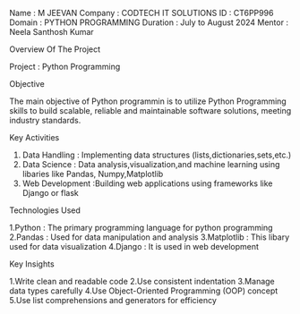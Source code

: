 Name : M JEEVAN
Company : CODTECH IT SOLUTIONS
ID : CT6PP996
Domain : PYTHON PROGRAMMING
Duration : July to August 2024
Mentor : Neela Santhosh Kumar

Overview Of The Project

Project : Python Programming

Objective

 The main objective of Python programmin is to utilize Python Programming skills to build scalable, reliable and maintainable software solutions, meeting industry standards.

 Key Activities

1. Data Handling : Implementing data structures (lists,dictionaries,sets,etc.)
2. Data Science : Data analysis,visualization,and machine learning using libaries like Pandas, Numpy,Matplotlib
3. Web Development :Building web applications using frameworks like Django or flask

Technologies Used

1.Python : The primary programming language for python programming
2.Pandas : Used for data manipulation and analysis
3.Matplotlib : This libary used for data visualization
4.Django : It is used in web development

Key Insights

1.Write clean and readable code
2.Use consistent indentation
3.Manage data types carefully
4.Use Object-Oriented Programming (OOP) concept
5.Use list comprehensions and generators for efficiency


 
